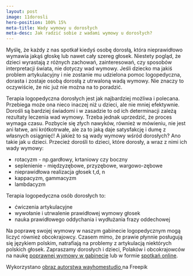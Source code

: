 ```yaml
---
layout: post
image: 11dorosli
hero-position: 100% 15%
meta-title: Wady wymowy u dorosłych
meta-desc: Jak radzić sobie z wadami wymowy u dorosłych?
---
```


Myślę, że każdy z nas spotkał kiedyś osobę dorosłą, która nieprawidłowo wymawia jakąś głoskę lub nawet cały szereg
głosek.
Niestety pogląd, że dzieci wyrastają z różnych zachowań, zainteresowań, czy sposobów interpretacji świata, nie dotyczy
wad wymowy.
Jeśli dziecko ma jakiś problem artykulacyjny i nie zostanie mu udzielona pomoc logopedyczna, dorasta i zostaje osobą
dorosłą z utrwaloną wadą wymowy.
Nie znaczy to oczywiście, że nic już nie można na to poradzić.

Terapia logopedyczna dorosłych jest jak najbardziej możliwa i polecana. Przebiega może ona nieco inaczej niż u dzieci,
ale nie mniej efektywnie.
Dorośli są bardziej świadomi i w zasadzie to od ich determinacji zależą rezultaty leczenia wad wymowy. Trzeba jednak
uprzedzić, że proces wymaga czasu.
Pozbycie się złych nawyków, również w mówieniu, nie jest ani łatwe, ani krótkotrwałe, ale za to jaką daje satysfakcję i
dumę z własnych osiągnięć!
A jakież to są wady wymowy wśród dorosłych? Ano takie jak u dzieci. Przecież dorośli to dzieci, które dorosły, a wraz z
nimi ich wady wymowy:

- rotacyzm - np.gardłowy, krtaniowy czy boczny
- seplenienie - międzyzębowe, przyzębowe, wargowo-zębowe
- nieprawidłowa realizacja głosek t,d, n
- kappacyzm, gammacyzm
- lambdacyzm

Terapia logopedyczna osób dorosłych to:

- ćwiczenia artykulacyjne
- wywołanie i utrwalenie prawidłowej wymowy głosek
- nauka prawidłowego oddychania i wydłużania frazy oddechowej

Na poprawę swojej wymowy w naszym gabinecie logopedycznym mogą liczyć również obcokrajowcy.
Czasem mimo, że prawie płynnie posługują się językiem polskim, natrafiają na problemy z artykulacją niektórych polskich
głosek.
Zapraszamy dorosłych i dzieci, Polaków i obcokrajowców na naukę [poprawnej wymowy w gabinecie](/zajecia/logopeda-warszawa)
lub w formie [spotkań online](/zajecia/logopeda-online).

<p class="text-right small m-0">
Wykorzystano 
<a href="https://pl.freepik.com/darmowe-zdjecie/oszolomiona-piekna-kobieta-i-jej-partner-patrza-z-niedowierzaniem-oczami-przez-okulary_10521283.htm" class="text-muted">
obraz autorstwa wayhomestudio
</a> na Freepik
</p>
